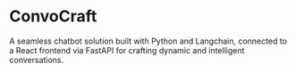# ConvoCraft
A seamless chatbot solution built with Python and Langchain, connected to a React frontend via FastAPI for crafting dynamic and intelligent conversations.
